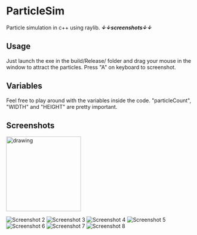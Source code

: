 # ParticleSim
Particle simulation in c++ using raylib. ***↓↓screenshots↓↓***

## Usage
Just launch the exe in the build/Release/ folder and drag your mouse in the window to attract the particles. Press "A" on keyboard to screenshot.

## Variables
Feel free to play around with the variables inside the code.
"particleCount", "WIDTH" and "HEIGHT" are pretty important.

## Screenshots
<img src="https://raw.githubusercontent.com/0xIrakli/ParticleSim/master/build/Release/0.png?raw=true]" alt="drawing" style="width:200px;"/>

![Screenshot 2](https://raw.githubusercontent.com/0xIrakli/ParticleSim/master/build/Release/3.png?raw=true])
![Screenshot 3](https://raw.githubusercontent.com/0xIrakli/ParticleSim/master/build/Release/6.png?raw=true])
![Screenshot 4](https://raw.githubusercontent.com/0xIrakli/ParticleSim/master/build/Release/4.png?raw=true])
![Screenshot 5](https://raw.githubusercontent.com/0xIrakli/ParticleSim/master/build/Release/5.png?raw=true])
![Screenshot 6](https://raw.githubusercontent.com/0xIrakli/ParticleSim/master/build/Release/2.png?raw=true])
![Screenshot 7](https://raw.githubusercontent.com/0xIrakli/ParticleSim/master/build/Release/7.png?raw=true])
![Screenshot 8](https://raw.githubusercontent.com/0xIrakli/ParticleSim/master/build/Release/8.png?raw=true])
